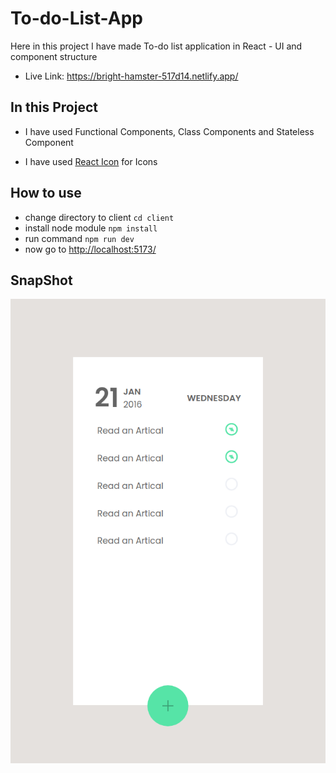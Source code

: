 # To-do-List-App

Here in this project I have made To-do list application in React - UI and component structure

- Live Link: https://bright-hamster-517d14.netlify.app/

## In this Project 

- I have used Functional Components, Class Components and Stateless Component

- I have used [React Icon](https://react-icons.github.io/react-icons) for Icons

## How to use

- change directory to client ``cd client``
- install node module ``npm install``
- run command ``npm run dev``
- now go to [http://localhost:5173/](http://localhost:5173/)

## SnapShot

![screen-shot](./client/public/snapshot-of-todo.png)
